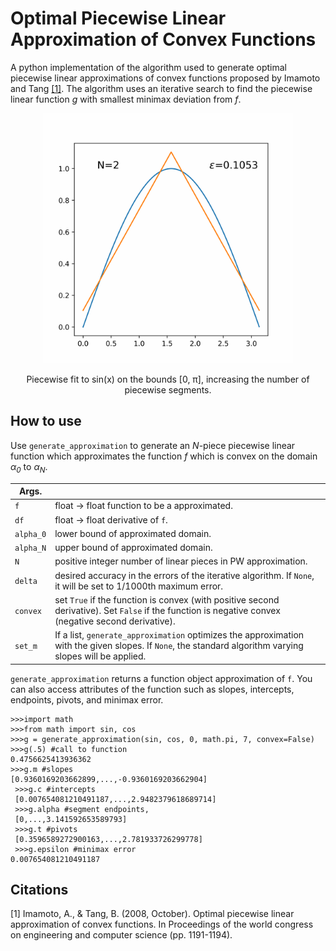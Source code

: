 # Optimal Piecewise Linear Approximation of Convex Functions
A python implementation of the algorithm used to generate optimal piecewise linear approximations of convex functions proposed by Imamoto and Tang [[1]](#Citations). The algorithm uses an iterative search to find the piecewise linear function *g* with smallest minimax deviation from *f*.
<p align="center">
<img src="increase_line_segs.gif" alt="drawing" width="400"/>
</p>
<p align="center">
Piecewise fit to sin(x) on the bounds [0, π], increasing the number of piecewise segments.
</p>

## How to use
Use `generate_approximation` to generate an *N*-piece piecewise linear function which approximates the function *f* which is convex on the domain *α<sub>0</sub>* to *α<sub>N</sub>*.


| Args. | |
|-------|-|
|`f`| float -> float function to be a approximated.|
|`df`| float -> float derivative of `f`.|
|`alpha_0`| lower bound of approximated domain.|
|`alpha_N`| upper bound of approximated domain.|
|`N`| positive integer number of linear pieces in PW approximation.|
|`delta`| desired accuracy in the errors of the iterative algorithm. If `None`, it will be set to 1/1000th maximum error.|
|`convex`| set `True` if the function is convex (with positive second derivative). Set `False` if the function is negative convex (negative second derivative).|
|`set_m`| If a list, `generate_approximation` optimizes the approximation with the given slopes. If `None`, the standard algorithm varying slopes will be applied.|

`generate_approximation` returns a function object approximation of `f`. You can also access attributes of the function such as slopes, intercepts, endpoints, pivots, and minimax error.
```
>>>import math
>>>from math import sin, cos
>>>g = generate_approximation(sin, cos, 0, math.pi, 7, convex=False)
>>>g(.5) #call to function
0.4756625413936362
>>>g.m #slopes
[0.9360169203662899,...,-0.9360169203662904]
 >>>g.c #intercepts
 [0.007654081210491187,...,2.9482379618689714]
 >>>g.alpha #segment endpoints, 
 [0,...,3.141592653589793]
 >>>g.t #pivots
 [0.3596589272900163,...,2.781933726299778]
 >>>g.epsilon #minimax error
0.007654081210491187
```
## Citations
[1] Imamoto, A., & Tang, B. (2008, October). Optimal piecewise linear approximation of convex functions. In Proceedings of the world congress on engineering and computer science (pp. 1191-1194).
